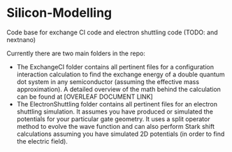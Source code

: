# Silicon-Modelling
Code base for exchange CI code and electron shuttling code (TODO: and nextnano)

Currently there are two main folders in the repo:
- The ExchangeCI folder contains all pertinent files for a configuration interaction calculation to find the exchange energy of a double quantum dot system in any semiconductor (assuming the effective mass approximation).  A detailed overview of the math behind the calculation can be found at [OVERLEAF DOCUMENT LINK]
- The ElectronShuttling folder contains all pertinent files for an electron shuttling simulation.  It assumes you have produced or simulated the potentials for your particular gate geometry.  It uses a split operator method to evolve the wave function and can also perform Stark shift calculations assuming you have simulated 2D potentials (in order to find the electric field).
